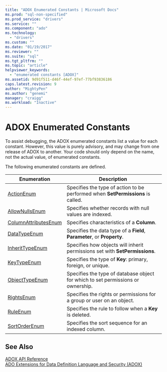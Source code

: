 ```yaml
---
title: "ADOX Enumerated Constants | Microsoft Docs"
ms.prod: "sql-non-specified"
ms.prod_service: "drivers"
ms.service: ""
ms.component: "ado"
ms.technology:
  - "drivers"
ms.custom: ""
ms.date: "01/19/2017"
ms.reviewer: ""
ms.suite: "sql"
ms.tgt_pltfrm: ""
ms.topic: "article"
helpviewer_keywords: 
  - "enumerated constants [ADOX]"
ms.assetid: 9d91f511-d46f-44ef-97ef-77bf93836186
caps.latest.revision: 9
author: "MightyPen"
ms.author: "genemi"
manager: "craigg"
ms.workload: "Inactive"
---
```

# ADOX Enumerated Constants
To assist debugging, the ADOX enumerated constants list a value for each constant. However, this value is purely advisory, and may change from one release of ADOX to another. Your code should only depend on the name, not the actual value, of enumerated constants.  
  
 The following enumerated constants are defined.  
  
|Enumeration|Description|  
|-----------------|-----------------|  
|[ActionEnum](../../../ado/reference/adox-api/actionenum.md)|Specifies the type of action to be performed when **SetPermissions** is called.|  
|[AllowNullsEnum](../../../ado/reference/adox-api/allownullsenum.md)|Specifies whether records with null values are indexed.|  
|[ColumnAttributesEnum](../../../ado/reference/adox-api/columnattributesenum.md)|Specifies characteristics of a **Column**.|  
|[DataTypeEnum](../../../ado/reference/ado-api/datatypeenum.md)|Specifies the data type of a **Field**, **Parameter**, or **Property**.|  
|[InheritTypeEnum](../../../ado/reference/adox-api/inherittypeenum.md)|Specifies how objects will inherit permissions set with **SetPermissions**.|  
|[KeyTypeEnum](../../../ado/reference/adox-api/keytypeenum.md)|Specifies the type of **Key**: primary, foreign, or unique.|  
|[ObjectTypeEnum](../../../ado/reference/adox-api/objecttypeenum.md)|Specifies the type of database object for which to set permissions or ownership.|  
|[RightsEnum](../../../ado/reference/adox-api/rightsenum.md)|Specifies the rights or permissions for a group or user on an object.|  
|[RuleEnum](../../../ado/reference/adox-api/ruleenum.md)|Specifies the rule to follow when a **Key** is deleted.|  
|[SortOrderEnum](../../../ado/reference/adox-api/sortorderenum.md)|Specifies the sort sequence for an indexed column.|  
  
## See Also  
 [ADOX API Reference](../../../ado/reference/adox-api/adox-api-reference.md)   
 [ADO Extensions for Data Definition Language and Security (ADOX)](../../../ado/guide/extensions/ado-extensions-for-data-definition-language-and-security-adox.md)
